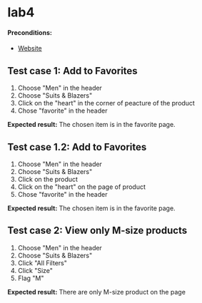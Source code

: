 # lab4
#### Preconditions:

- [Website](https://www2.hm.com/en_us/index.html)

## Test case 1: Add to Favorites

1. Choose "Men" in the header
2. Choose "Suits & Blazers"
3. Click on the "heart" in the corner of peacture of the product
5. Chose "favorite" in the header

**Expected result:** The chosen item is in the favorite page.

## Test case 1.2: Add to Favorites

1. Choose "Men" in the header
2. Choose "Suits & Blazers"
3. Click on the product
4. Click on the "heart" on the page of product
5. Chose "favorite" in the header

**Expected result:** The chosen item is in the favorite page.

## Test case 2: View only M-size products

1. Choose "Men" in the header
2. Choose "Suits & Blazers"
3. Click "All Filters"
4. Click "Size"
5. Flag "M"

**Expected result:** There are only M-size product on the page
